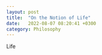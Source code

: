 ```yaml
---
layout: post
title:  "On the Notion of Life"
date:   2022-08-07 08:20:41 +0300
category: Philosophy
---
```

Life